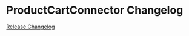 # ProductCartConnector Changelog

[Release Changelog](https://github.com/spryker/product-cart-connector/releases)
